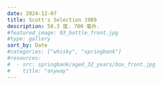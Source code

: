 ```yaml
---
date: 2024-12-07
title: Scott's Selection 1989
description: 56.3 度. 700 毫升.
#featured_image: 03_bottle_front.jpg
#type: gallery
sort_by: Date
#categories: ["whisky", "springbank"]
#resources:
#  - src: springbank/aged_32_years/box_front.jpg
#    title: "anyway"
---
```

